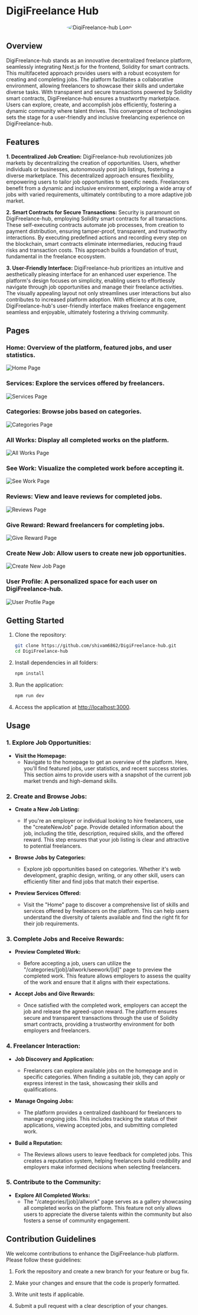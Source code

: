 # DigiFreelance Hub

<div align="center">
  <img src="./image/logo.png" alt="DigiFreelance-hub Logo" style="border-radius: 50%;">
</div>

## Overview

DigiFreelance-hub stands as an innovative decentralized freelance platform, seamlessly integrating Next.js for the frontend, Solidity for smart contracts. This multifaceted approach provides users with a robust ecosystem for creating and completing jobs. The platform facilitates a collaborative environment, allowing freelancers to showcase their skills and undertake diverse tasks. With transparent and secure transactions powered by Solidity smart contracts, DigiFreelance-hub ensures a trustworthy marketplace. Users can explore, create, and accomplish jobs efficiently, fostering a dynamic community where talent thrives. This convergence of technologies sets the stage for a user-friendly and inclusive freelancing experience on DigiFreelance-hub.

## Features

**1. Decentralized Job Creation:**
DigiFreelance-hub revolutionizes job markets by decentralizing the creation of opportunities. Users, whether individuals or businesses, autonomously post job listings, fostering a diverse marketplace. This decentralized approach ensures flexibility, empowering users to tailor job opportunities to specific needs. Freelancers benefit from a dynamic and inclusive environment, exploring a wide array of jobs with varied requirements, ultimately contributing to a more adaptive job market.

**2. Smart Contracts for Secure Transactions:**
Security is paramount on DigiFreelance-hub, employing Solidity smart contracts for all transactions. These self-executing contracts automate job processes, from creation to payment distribution, ensuring tamper-proof, transparent, and trustworthy interactions. By executing predefined actions and recording every step on the blockchain, smart contracts eliminate intermediaries, reducing fraud risks and transaction costs. This approach builds a foundation of trust, fundamental in the freelance ecosystem.

**3. User-Friendly Interface:**
DigiFreelance-hub prioritizes an intuitive and aesthetically pleasing interface for an enhanced user experience. The platform's design focuses on simplicity, enabling users to effortlessly navigate through job opportunities and manage their freelance activities. The visually appealing layout not only streamlines user interactions but also contributes to increased platform adoption. With efficiency at its core, DigiFreelance-hub's user-friendly interface makes freelance engagement seamless and enjoyable, ultimately fostering a thriving community.

## Pages

### **Home:** Overview of the platform, featured jobs, and user statistics.

![Home Page](/image/home.png)

### **Services:** Explore the services offered by freelancers.

![Services Page](/image/services.png)

### **Categories:** Browse jobs based on categories.

![Categories Page](/image/categories.png)

### **All Works:** Display all completed works on the platform.

![All Works Page](/image/all-works.png)

### **See Work:** Visualize the completed work before accepting it.

![See Work Page](/image/seework.png)

### **Reviews:** View and leave reviews for completed jobs.

![Reviews Page](/image/reviews.png)

### **Give Reward:** Reward freelancers for completing jobs.

![Give Reward Page](/image/give-reward.png)

### **Create New Job:** Allow users to create new job opportunities.

![Create New Job Page](/image/createNewJob.png)

### **User Profile:** A personalized space for each user on DigiFreelance-hub.

![User Profile Page](/image/profile.png)

## Getting Started

1. Clone the repository:

   ```bash
   git clone https://github.com/shivam6862/DigiFreelance-hub.git
   cd DigiFreelance-hub
   ```

2. Install dependencies in all folders:

   ```bash
   npm install
   ```

3. Run the application:

   ```bash
   npm run dev
   ```

4. Access the application at [http://localhost:3000](http://localhost:3000).

## Usage

### 1. **Explore Job Opportunities:**

- **Visit the Homepage:**
  - Navigate to the homepage to get an overview of the platform. Here, you'll find featured jobs, user statistics, and recent success stories. This section aims to provide users with a snapshot of the current job market trends and high-demand skills.

### 2. **Create and Browse Jobs:**

- **Create a New Job Listing:**

  - If you're an employer or individual looking to hire freelancers, use the "createNewJob" page. Provide detailed information about the job, including the title, description, required skills, and the offered reward. This step ensures that your job listing is clear and attractive to potential freelancers.

- **Browse Jobs by Categories:**

  - Explore job opportunities based on categories. Whether it's web development, graphic design, writing, or any other skill, users can efficiently filter and find jobs that match their expertise.

- **Preview Services Offered:**
  - Visit the "Home" page to discover a comprehensive list of skills and services offered by freelancers on the platform. This can help users understand the diversity of talents available and find the right fit for their job requirements.

### 3. **Complete Jobs and Receive Rewards:**

- **Preview Completed Work:**

  - Before accepting a job, users can utilize the "/categories/[job]/allwork/seework/[id]" page to preview the completed work. This feature allows employers to assess the quality of the work and ensure that it aligns with their expectations.

- **Accept Jobs and Give Rewards:**
  - Once satisfied with the completed work, employers can accept the job and release the agreed-upon reward. The platform ensures secure and transparent transactions through the use of Solidity smart contracts, providing a trustworthy environment for both employers and freelancers.

### 4. **Freelancer Interaction:**

- **Job Discovery and Application:**

  - Freelancers can explore available jobs on the homepage and in specific categories. When finding a suitable job, they can apply or express interest in the task, showcasing their skills and qualifications.

- **Manage Ongoing Jobs:**

  - The platform provides a centralized dashboard for freelancers to manage ongoing jobs. This includes tracking the status of their applications, viewing accepted jobs, and submitting completed work.

- **Build a Reputation:**
  - The Reviews allows users to leave feedback for completed jobs. This creates a reputation system, helping freelancers build credibility and employers make informed decisions when selecting freelancers.

### 5. **Contribute to the Community:**

- **Explore All Completed Works:**
  - The "/categories/[job]/allwork" page serves as a gallery showcasing all completed works on the platform. This feature not only allows users to appreciate the diverse talents within the community but also fosters a sense of community engagement.

## Contribution Guidelines

We welcome contributions to enhance the DigiFreelance-hub platform. Please follow these guidelines:

1. Fork the repository and create a new branch for your feature or bug fix.

2. Make your changes and ensure that the code is properly formatted.

3. Write unit tests if applicable.

4. Submit a pull request with a clear description of your changes.

